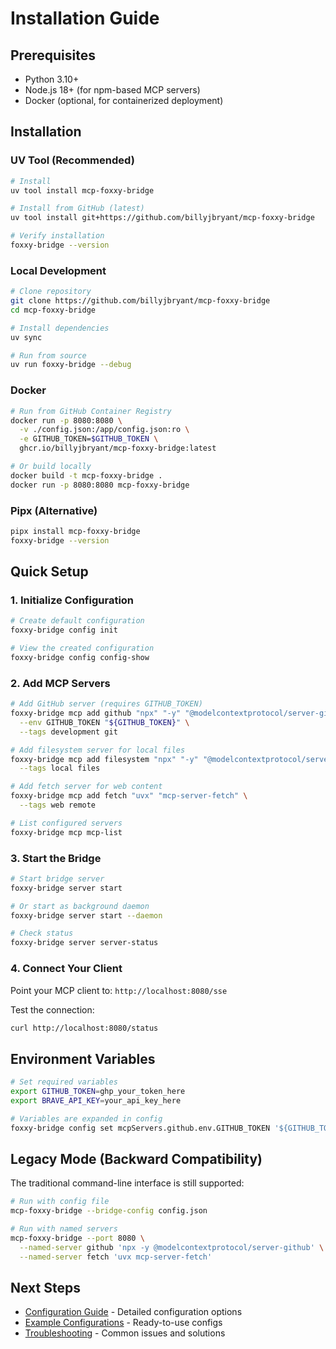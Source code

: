 # Installation Guide

## Prerequisites

- Python 3.10+
- Node.js 18+ (for npm-based MCP servers)
- Docker (optional, for containerized deployment)

## Installation

### UV Tool (Recommended)

```bash
# Install
uv tool install mcp-foxxy-bridge

# Install from GitHub (latest)
uv tool install git+https://github.com/billyjbryant/mcp-foxxy-bridge

# Verify installation
foxxy-bridge --version
```

### Local Development

```bash
# Clone repository
git clone https://github.com/billyjbryant/mcp-foxxy-bridge
cd mcp-foxxy-bridge

# Install dependencies
uv sync

# Run from source
uv run foxxy-bridge --debug
```

### Docker

```bash
# Run from GitHub Container Registry
docker run -p 8080:8080 \
  -v ./config.json:/app/config.json:ro \
  -e GITHUB_TOKEN=$GITHUB_TOKEN \
  ghcr.io/billyjbryant/mcp-foxxy-bridge:latest

# Or build locally
docker build -t mcp-foxxy-bridge .
docker run -p 8080:8080 mcp-foxxy-bridge
```

### Pipx (Alternative)

```bash
pipx install mcp-foxxy-bridge
foxxy-bridge --version
```

## Quick Setup

### 1. Initialize Configuration

```bash
# Create default configuration
foxxy-bridge config init

# View the created configuration
foxxy-bridge config config-show
```

### 2. Add MCP Servers

```bash
# Add GitHub server (requires GITHUB_TOKEN)
foxxy-bridge mcp add github "npx" "-y" "@modelcontextprotocol/server-github" \
  --env GITHUB_TOKEN "${GITHUB_TOKEN}" \
  --tags development git

# Add filesystem server for local files
foxxy-bridge mcp add filesystem "npx" "-y" "@modelcontextprotocol/server-filesystem" "./" \
  --tags local files

# Add fetch server for web content
foxxy-bridge mcp add fetch "uvx" "mcp-server-fetch" \
  --tags web remote

# List configured servers
foxxy-bridge mcp mcp-list
```

### 3. Start the Bridge

```bash
# Start bridge server
foxxy-bridge server start

# Or start as background daemon
foxxy-bridge server start --daemon

# Check status
foxxy-bridge server server-status
```

### 4. Connect Your Client

Point your MCP client to: `http://localhost:8080/sse`

Test the connection:
```bash
curl http://localhost:8080/status
```

## Environment Variables

```bash
# Set required variables
export GITHUB_TOKEN=ghp_your_token_here
export BRAVE_API_KEY=your_api_key_here

# Variables are expanded in config
foxxy-bridge config set mcpServers.github.env.GITHUB_TOKEN '${GITHUB_TOKEN}'
```

## Legacy Mode (Backward Compatibility)

The traditional command-line interface is still supported:

```bash
# Run with config file
mcp-foxxy-bridge --bridge-config config.json

# Run with named servers
mcp-foxxy-bridge --port 8080 \
  --named-server github 'npx -y @modelcontextprotocol/server-github' \
  --named-server fetch 'uvx mcp-server-fetch'
```

## Next Steps

- [Configuration Guide](configuration.md) - Detailed configuration options
- [Example Configurations](examples/README.md) - Ready-to-use configs
- [Troubleshooting](troubleshooting.md) - Common issues and solutions
